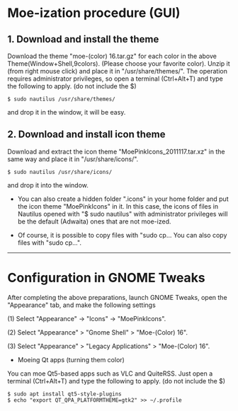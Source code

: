 # Moe-ization procedure (GUI)

## 1. Download and install the theme
Download the theme "moe-(color) 16.tar.gz" for each color in the above Theme(Window+Shell,9colors). (Please choose your favorite color). Unzip it (from right mouse click) and place it in "/usr/share/themes/". The operation requires administrator privileges, so open a terminal (Ctrl+Alt+T) and type the following to apply. (do not include the $)  

	$ sudo nautilus /usr/share/themes/ 

and drop it in the window, it will be easy.

## 2. Download and install icon theme

Download and extract the icon theme "MoePinkIcons_2011117.tar.xz" in the same way and place it in "/usr/share/icons/".  

	$ sudo nautilus /usr/share/icons/ 

and drop it into the window.

* You can also create a hidden folder ".icons" in your home folder and put the icon theme "MoePinkIcons" in it. 
In this case, the icons of files in Nautilus opened with "$ sudo nautilus" with administrator privileges will be the default (Adwaita) ones that are not moe-ized.

* Of course, it is possible to copy files with "sudo cp... You can also copy files with "sudo cp...".

---

# Configuration in GNOME Tweaks

After completing the above preparations, launch GNOME Tweaks, open the "Appearance" tab, and make the following settings 


(1) Select "Appearance" -> "Icons" -> "MoePinkIcons".

(2) Select "Appearance" > "Gnome Shell" > "Moe-(Color) 16".

(3) Select "Appearance" > "Legacy Applications" > "Moe-(Color) 16". 



* Moeing Qt apps (turning them color)

You can moe Qt5-based apps such as VLC and QuiteRSS.
Just open a terminal (Ctrl+Alt+T) and type the following to apply. (do not include the $)

    $ sudo apt install qt5-style-plugins
    $ echo "export QT_QPA_PLATFORMTHEME=gtk2" >> ~/.profile
